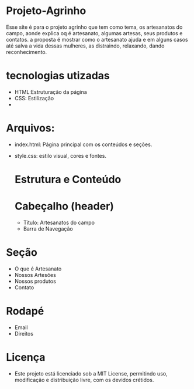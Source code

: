# Projeto-Agrinho
Esse site é para o projeto agrinho que tem como tema, os artesanatos do campo, aonde explica oq é artesanato, algumas artesas, seus produtos e contatos. a proposta é mostrar como o artesanato ajuda e em alguns casos até salva a vida dessas mulheres, as distraindo, relaxando, dando reconhecimento.

# tecnologias utizadas
- HTML:Estruturação da página
- CSS: Estilização
- 
# Arquivos: 
- index.html: Página principal com os conteúdos e seções.
- style.css: estilo visual, cores e fontes.

  # Estrutura e Conteúdo

  # Cabeçalho (header)
  - Título: Artesanatos do campo
  - Barra de Navegação
 
# Seção 
- O que é Artesanato
- Nossos Artesões
- Nossos produtos
- Contato

# Rodapé 
- Email
- Direitos

# Licença 

- Este projeto está licenciado sob a MIT License, permitindo uso, modificação e distribuição livre, com os devidos crétidos.
